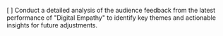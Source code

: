 [ ] Conduct a detailed analysis of the audience feedback from the latest performance of "Digital Empathy" to identify key themes and actionable insights for future adjustments.